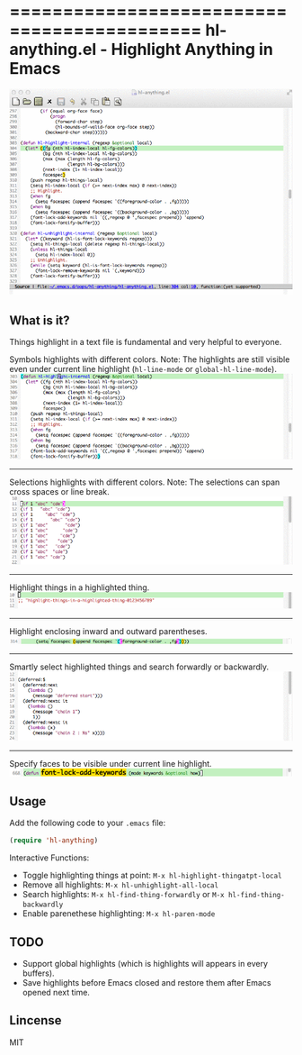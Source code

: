 ============================================
hl-anything.el - Highlight Anything in Emacs
============================================

![hl-anything screenshot](demo/basic.gif "hl-anything demo")

What is it?
-----------
Things highlight in a text file is fundamental and very helpful to everyone.

Symbols highlights with different colors. Note: The highlights are still visible even under current line highlight (`hl-line-mode` or `global-hl-line-mode`).
![hl-anything screenshot](demo/symbol-hl.gif "hl-anything demo")

---
Selections highlights with different colors. Note: The selections can span cross spaces or line break.
![hl-anything screenshot](demo/selection-hl.gif "hl-anything demo")

---
Highlight things in a highlighted thing.
![hl-anything screenshot](demo/things-in-things.gif "hl-anything demo")

---
Highlight enclosing inward and outward parentheses.
![hl-anything screenshot](demo/enclosing-paren.png "hl-anything demo")

---
Smartly select highlighted things and search forwardly or backwardly.
![hl-anything screenshot](demo/search.gif "hl-anything demo")

---
Specify faces to be visible under current line highlight.
![hl-anything screenshot](demo/face-hl.png "hl-anything demo")

Usage
-----
Add the following code to your `.emacs` file:
```cl
(require 'hl-anything)
```

Interactive Functions:
* Toggle highlighting things at point: `M-x hl-highlight-thingatpt-local`
* Remove all highlights: `M-x hl-unhighlight-all-local`
* Search highlights: `M-x hl-find-thing-forwardly` or `M-x hl-find-thing-backwardly`
* Enable parenethese highlighting: `M-x hl-paren-mode`

TODO
----
* Support global highlights (which is highlights will appears in every buffers).
* Save highlights before Emacs closed and restore them after Emacs opened next time.

Lincense
--------
MIT
